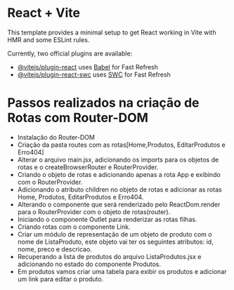 # React + Vite

This template provides a minimal setup to get React working in Vite with HMR and some ESLint rules.

Currently, two official plugins are available:

- [@vitejs/plugin-react](https://github.com/vitejs/vite-plugin-react/blob/main/packages/plugin-react/README.md) uses [Babel](https://babeljs.io/) for Fast Refresh
- [@vitejs/plugin-react-swc](https://github.com/vitejs/vite-plugin-react-swc) uses [SWC](https://swc.rs/) for Fast Refresh

# Passos realizados na criação de Rotas com Router-DOM

- Instalação do Router-DOM
- Criação da pasta routes com as rotas[Home,Produtos, EditarProdutos e Erro404]
- Alterar o arquivo main.jsx, adicionando os imports para os objetos de rotas e o createBrowserRouter e RouterProvider.
- Criando o objeto de rotas e adicionando apenas a rota App e exibindo com o RouterProvider.
- Adicionando o atributo children no objeto de rotas e adicionar as rotas Home, Produtos, EditarProdutos e Erro404.
- Alterando o componente que será renderizado pelo ReactDom.render para o RouterProvider com o objeto de rotas(router).
- Iniciando o componente Outlet para renderizar as rotas filhas.
- Criando rotas com o componente Link.
- Criar um módulo de representação de um objeto de produto com o nome de ListaProduto, este objeto vai ter os seguintes atributos: id, nome, preco e descricao.
- Recuperando a lista de produtos do arquivo ListaProdutos.jsx e adicionando no estado do componente Produtos.
- Em produtos vamos criar uma tabela para exibir os produtos e adicionar um link para editar o produto.
